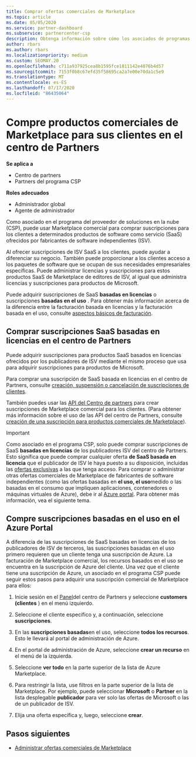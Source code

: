 ```yaml
---
title: Comprar ofertas comerciales de Marketplace
ms.topic: article
ms.date: 05/05/2020
ms.service: partner-dashboard
ms.subservice: partnercenter-csp
description: Obtenga información sobre cómo los asociados de programas de CSP pueden usar el Marketplace del centro de partners para realizar compras de clientes de ofertas de SaaS de fabricantes de software independientes (ISV).
author: rbars
ms.author: rbars
ms.localizationpriority: medium
ms.custom: SEOMAY.20
ms.openlocfilehash: c711a937925cea8b1595fce1811142e4076b4d57
ms.sourcegitcommit: 7153f0b8c67efd35f58695ca2a7e00e70da1c5e9
ms.translationtype: MT
ms.contentlocale: es-ES
ms.lasthandoff: 07/17/2020
ms.locfileid: "86435064"
---
```

# <a name="purchase-commercial-marketplace-products-for-your-customers-in-partner-center"></a>Compre productos comerciales de Marketplace para sus clientes en el centro de Partners

**Se aplica a**

- Centro de partners
- Partners del programa CSP

**Roles adecuados**

- Administrador global
- Agente de administrador

Como asociado en el programa del proveedor de soluciones en la nube (CSP), puede usar Marketplace comercial para comprar suscripciones para los clientes a determinados productos de software como servicio (SaaS) ofrecidos por fabricantes de software independientes (ISV). 

Al ofrecer suscripciones de ISV SaaS a los clientes, puede ayudar a diferenciar su negocio. También puede proporcionar a los clientes acceso a los paquetes de software que se ocupan de sus necesidades empresariales específicas. Puede administrar licencias y suscripciones para estos productos SaaS de Marketplace de editores de ISV, al igual que administra licencias y suscripciones para productos de Microsoft.

Puede adquirir suscripciones de SaaS **basadas en licencias** o suscripciones **basadas en el uso** . Para obtener más información acerca de la diferencia entre la facturación basada en licencias y la facturación basada en el uso, consulte [aspectos básicos de facturación](billing-basics.md).

## <a name="purchase-license-based-saas-subscriptions-in-partner-center"></a>Comprar suscripciones SaaS basadas en licencias en el centro de Partners

Puede adquirir suscripciones para productos SaaS basados en licencias ofrecidos por los publicadores de ISV mediante el mismo proceso que usa para adquirir suscripciones para productos de Microsoft.

Para comprar una suscripción de SaaS basada en licencias en el centro de Partners, consulte [creación, suspensión o cancelación de suscripciones de clientes](create-a-new-subscription.md#create-a-new-subscription).

También puedes usar las [API del Centro de partners](https://docs.microsoft.com/partner-center/develop/) para crear suscripciones de Marketplace comercial para los clientes. (Para obtener más información sobre el uso de las API del centro de Partners, consulte [creación de una suscripción para productos comerciales de Marketplace](https://docs.microsoft.com/partner-center/develop/create-subscription-azure-marketplace-products)).

>[!IMPORTANT]
> Como asociado en el programa CSP, solo puede comprar suscripciones de SaaS **basadas en licencias** de los publicadores ISV del centro de Partners. Esto significa que puede comprar cualquier oferta **de SaaS basada en licencia** que el publicador de ISV le haya puesto a su disposición, incluidas las [ofertas exclusivas](csp-commercial-marketplace-discover.md#learn-about-marketplace-exclusive-offers) a las que tenga acceso. Para comprar o administrar otras ofertas comerciales de Marketplace de fabricantes de software independientes (como las ofertas basadas en **el uso, el uso**medido o las basadas en el consumo que impliquen aplicaciones, contenedores o máquinas virtuales de Azure), debe ir al [Azure portal](https://portal.azure.com/). Para obtener más información, vea el siguiente tema.

## <a name="purchase-usage-based-subscriptions-in-the-azure-portal"></a>Compre suscripciones basadas en el uso en el Azure Portal

A diferencia de las suscripciones de SaaS basadas en licencias de los publicadores de ISV de terceros, las suscripciones basadas en el uso primero requieren que un cliente tenga una suscripción de Azure. La facturación de Marketplace comercial, los recursos basados en el uso se encuentra en la suscripción de Azure del cliente. Una vez que el cliente tiene una suscripción de Azure, un asociado en el programa CSP puede seguir estos pasos para adquirir una suscripción comercial de Marketplace para ellos:

1. Inicie sesión en el [Panel](https://partner.microsoft.com/dashboard)del centro de Partners y seleccione **customers (clientes** ) en el menú izquierdo.

2. Seleccione el cliente específico y, a continuación, seleccione **suscripciones**.  

3. En las **suscripciones basadas**en el uso, seleccione **todos los recursos**. Esto le llevará al portal de administración de Azure.

4. En el portal de administración de Azure, seleccione **crear un recurso** en el menú de la izquierda.

5. Seleccione **ver todo** en la parte superior de la lista de Azure Marketplace.

6. Para restringir la lista, use filtros en la parte superior de la lista de Marketplace. Por ejemplo, puede seleccionar **Microsoft** o **Partner** en la lista desplegable **publicador** para ver solo las ofertas de Microsoft o las de un publicador de ISV.

7. Elija una oferta específica y, luego, seleccione **crear**.

## <a name="next-steps"></a>Pasos siguientes

- [Administrar ofertas comerciales de Marketplace](csp-commercial-marketplace-purchase.md)